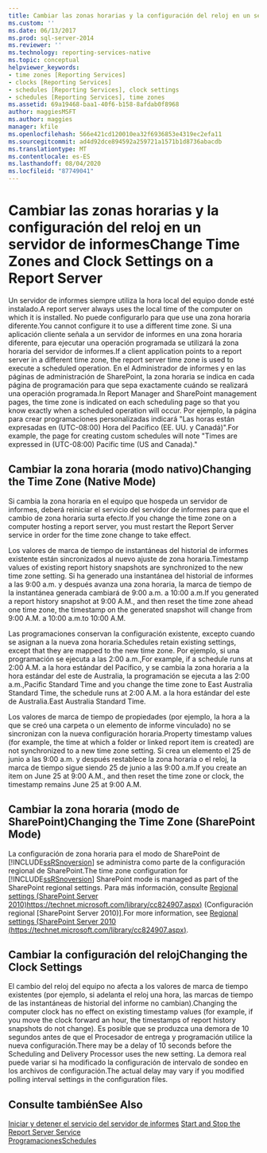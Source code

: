 ```yaml
---
title: Cambiar las zonas horarias y la configuración del reloj en un servidor de informes | Microsoft Docs
ms.custom: ''
ms.date: 06/13/2017
ms.prod: sql-server-2014
ms.reviewer: ''
ms.technology: reporting-services-native
ms.topic: conceptual
helpviewer_keywords:
- time zones [Reporting Services]
- clocks [Reporting Services]
- schedules [Reporting Services], clock settings
- schedules [Reporting Services], time zones
ms.assetid: 69a19468-baa1-40f6-b158-8afdab0f8968
author: maggiesMSFT
ms.author: maggies
manager: kfile
ms.openlocfilehash: 566e421cd120010ea32f6936853e4319ec2efa11
ms.sourcegitcommit: ad4d92dce894592a259721a1571b1d8736abacdb
ms.translationtype: MT
ms.contentlocale: es-ES
ms.lasthandoff: 08/04/2020
ms.locfileid: "87749041"
---
```

# <a name="change-time-zones-and-clock-settings-on-a-report-server"></a><span data-ttu-id="a0745-102">Cambiar las zonas horarias y la configuración del reloj en un servidor de informes</span><span class="sxs-lookup"><span data-stu-id="a0745-102">Change Time Zones and Clock Settings on a Report Server</span></span>
  <span data-ttu-id="a0745-103">Un servidor de informes siempre utiliza la hora local del equipo donde esté instalado.</span><span class="sxs-lookup"><span data-stu-id="a0745-103">A report server always uses the local time of the computer on which it is installed.</span></span> <span data-ttu-id="a0745-104">No puede configurarlo para que use una zona horaria diferente.</span><span class="sxs-lookup"><span data-stu-id="a0745-104">You cannot configure it to use a different time zone.</span></span> <span data-ttu-id="a0745-105">Si una aplicación cliente señala a un servidor de informes en una zona horaria diferente, para ejecutar una operación programada se utilizará la zona horaria del servidor de informes.</span><span class="sxs-lookup"><span data-stu-id="a0745-105">If a client application points to a report server in a different time zone, the report server time zone is used to execute a scheduled operation.</span></span> <span data-ttu-id="a0745-106">En el Administrador de informes y en las páginas de administración de SharePoint, la zona horaria se indica en cada página de programación para que sepa exactamente cuándo se realizará una operación programada.</span><span class="sxs-lookup"><span data-stu-id="a0745-106">In Report Manager and SharePoint management pages, the time zone is indicated on each scheduling page so that you know exactly when a scheduled operation will occur.</span></span> <span data-ttu-id="a0745-107">Por ejemplo, la página para crear programaciones personalizadas indicará "Las horas están expresadas en (UTC-08:00) Hora del Pacífico (EE. UU. y Canadá)".</span><span class="sxs-lookup"><span data-stu-id="a0745-107">For example, the page for creating custom schedules will note "Times are expressed in (UTC-08:00) Pacific time (US and Canada)."</span></span>  
  
## <a name="changing-the-time-zone-native-mode"></a><span data-ttu-id="a0745-108">Cambiar la zona horaria (modo nativo)</span><span class="sxs-lookup"><span data-stu-id="a0745-108">Changing the Time Zone (Native Mode)</span></span>  
 <span data-ttu-id="a0745-109">Si cambia la zona horaria en el equipo que hospeda un servidor de informes, deberá reiniciar el servicio del servidor de informes para que el cambio de zona horaria surta efecto.</span><span class="sxs-lookup"><span data-stu-id="a0745-109">If you change the time zone on a computer hosting a report server, you must restart the Report Server service in order for the time zone change to take effect.</span></span>  
  
 <span data-ttu-id="a0745-110">Los valores de marca de tiempo de instantáneas del historial de informes existente están sincronizados al nuevo ajuste de zona horaria.</span><span class="sxs-lookup"><span data-stu-id="a0745-110">Timestamp values of existing report history snapshots are synchronized to the new time zone setting.</span></span> <span data-ttu-id="a0745-111">Si ha generado una instantánea del historial de informes a las 9:00 a.m. y después avanza una zona horaria, la marca de tiempo de la instantánea generada cambiará de 9:00 a.m. a 10:00 a.m.</span><span class="sxs-lookup"><span data-stu-id="a0745-111">If you generated a report history snapshot at 9:00 A.M., and then reset the time zone ahead one time zone, the timestamp on the generated snapshot will change from 9:00 A.M.</span></span> <span data-ttu-id="a0745-112">a 10:00 a.m.</span><span class="sxs-lookup"><span data-stu-id="a0745-112">to 10:00 A.M.</span></span>  
  
 <span data-ttu-id="a0745-113">Las programaciones conservan la configuración existente, excepto cuando se asignan a la nueva zona horaria.</span><span class="sxs-lookup"><span data-stu-id="a0745-113">Schedules retain existing settings, except that they are mapped to the new time zone.</span></span> <span data-ttu-id="a0745-114">Por ejemplo, si una programación se ejecuta a las 2:00 a.m.,</span><span class="sxs-lookup"><span data-stu-id="a0745-114">For example, if a schedule runs at 2:00 A.M.</span></span> <span data-ttu-id="a0745-115">a la hora estándar del Pacífico, y se cambia la zona horaria a la hora estándar del este de Australia, la programación se ejecuta a las 2:00 a.m.,</span><span class="sxs-lookup"><span data-stu-id="a0745-115">Pacific Standard Time and you change the time zone to East Australia Standard Time, the schedule runs at 2:00 A.M.</span></span> <span data-ttu-id="a0745-116">a la hora estándar del este de Australia.</span><span class="sxs-lookup"><span data-stu-id="a0745-116">East Australia Standard Time.</span></span>  
  
 <span data-ttu-id="a0745-117">Los valores de marca de tiempo de propiedades (por ejemplo, la hora a la que se creó una carpeta o un elemento de informe vinculado) no se sincronizan con la nueva configuración horaria.</span><span class="sxs-lookup"><span data-stu-id="a0745-117">Property timestamp values (for example, the time at which a folder or linked report item is created) are not synchronized to a new time zone setting.</span></span> <span data-ttu-id="a0745-118">Si crea un elemento el 25 de junio a las 9:00 a.m. y después restablece la zona horaria o el reloj, la marca de tiempo sigue siendo 25 de junio a las 9:00 a.m.</span><span class="sxs-lookup"><span data-stu-id="a0745-118">If you create an item on June 25 at 9:00 A.M., and then reset the time zone or clock, the timestamp remains June 25 at 9:00 A.M.</span></span>  
  
## <a name="changing-the-time-zone-sharepoint-mode"></a><span data-ttu-id="a0745-119">Cambiar la zona horaria (modo de SharePoint)</span><span class="sxs-lookup"><span data-stu-id="a0745-119">Changing the Time Zone (SharePoint Mode)</span></span>  
 <span data-ttu-id="a0745-120">La configuración de zona horaria para el modo de SharePoint de [!INCLUDE[ssRSnoversion](../../includes/ssrsnoversion-md.md)] se administra como parte de la configuración regional de SharePoint.</span><span class="sxs-lookup"><span data-stu-id="a0745-120">The time zone configuration for [!INCLUDE[ssRSnoversion](../../includes/ssrsnoversion-md.md)] SharePoint mode is managed as part of the SharePoint regional settings.</span></span> <span data-ttu-id="a0745-121">Para más información, consulte [Regional settings (SharePoint Server 2010)https://technet.microsoft.com/library/cc824907.aspx)](https://technet.microsoft.com/library/cc824907.aspx) (Configuración regional [SharePoint Server 2010)].</span><span class="sxs-lookup"><span data-stu-id="a0745-121">For more information, see [Regional settings (SharePoint Server 2010 (https://technet.microsoft.com/library/cc824907.aspx)](https://technet.microsoft.com/library/cc824907.aspx).</span></span>  
  
## <a name="changing-the-clock-settings"></a><span data-ttu-id="a0745-122">Cambiar la configuración del reloj</span><span class="sxs-lookup"><span data-stu-id="a0745-122">Changing the Clock Settings</span></span>  
 <span data-ttu-id="a0745-123">El cambio del reloj del equipo no afecta a los valores de marca de tiempo existentes (por ejemplo, si adelanta el reloj una hora, las marcas de tiempo de las instantáneas de historial del informe no cambian).</span><span class="sxs-lookup"><span data-stu-id="a0745-123">Changing the computer clock has no effect on existing timestamp values (for example, if you move the clock forward an hour, the timestamps of report history snapshots do not change).</span></span> <span data-ttu-id="a0745-124">Es posible que se produzca una demora de 10 segundos antes de que el Procesador de entrega y programación utilice la nueva configuración.</span><span class="sxs-lookup"><span data-stu-id="a0745-124">There may be a delay of 10 seconds before the Scheduling and Delivery Processor uses the new setting.</span></span> <span data-ttu-id="a0745-125">La demora real puede variar si ha modificado la configuración de intervalo de sondeo en los archivos de configuración.</span><span class="sxs-lookup"><span data-stu-id="a0745-125">The actual delay may vary if you modified polling interval settings in the configuration files.</span></span>  
  
## <a name="see-also"></a><span data-ttu-id="a0745-126">Consulte también</span><span class="sxs-lookup"><span data-stu-id="a0745-126">See Also</span></span>  
 <span data-ttu-id="a0745-127">[Iniciar y detener el servicio del servidor de informes](../report-server/start-and-stop-the-report-server-service.md) </span><span class="sxs-lookup"><span data-stu-id="a0745-127">[Start and Stop the Report Server Service](../report-server/start-and-stop-the-report-server-service.md) </span></span>  
 [<span data-ttu-id="a0745-128">Programaciones</span><span class="sxs-lookup"><span data-stu-id="a0745-128">Schedules</span></span>](schedules.md)  
  
  
